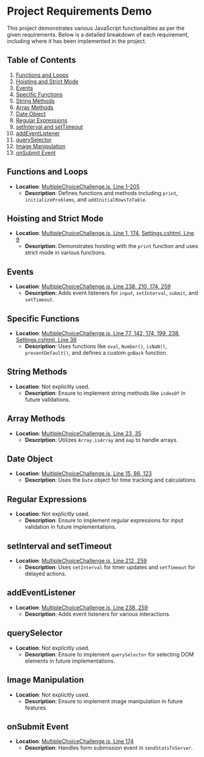 # Project Requirements Demo

This project demonstrates various JavaScript functionalities as per the given requirements. Below is a detailed breakdown of each requirement, including where it has been implemented in the project.

## Table of Contents
1. [Functions and Loops](#functions-and-loops)
2. [Hoisting and Strict Mode](#hoisting-and-strict-mode)
3. [Events](#events)
4. [Specific Functions](#specific-functions)
5. [String Methods](#string-methods)
6. [Array Methods](#array-methods)
7. [Date Object](#date-object)
8. [Regular Expressions](#regular-expressions)
9. [setInterval and setTimeout](#setinterval-and-settimeout)
10. [addEventListener](#addeventlistener)
11. [querySelector](#queryselector)
12. [Image Manipulation](#image-manipulation)
13. [onSubmit Event](#onsubmit-event)

## Functions and Loops
- **Location**: [MultipleChoiceChallenge.js, Line 1-205](/Views/Shared/_Layout.cshtml#L30-L35)
  - **Description**: Defines functions and methods including `print`, `initializeProblems`, and `addInitialRowsToTable`.

## Hoisting and Strict Mode
- **Location**: [MultipleChoiceChallenge.js, Line 1, 174](\wwwroot\js\MultipleChoiceChallenge.js#L1), [Settings.cshtml, Line 9](\Views\Account\Settings.cshtml#L9)
  - **Description**: Demonstrates hoisting with the `print` function and uses strict mode in various functions.

## Events
- **Location**: [MultipleChoiceChallenge.js, Line 238, 210, 174, 259](\wwwroot\js\MultipleChoiceChallenge.js#L238-L259)
  - **Description**: Adds event listeners for `input`, `setInterval`, `submit`, and `setTimeout`.

## Specific Functions
- **Location**: [MultipleChoiceChallenge.js, Line 77, 142, 174, 199, 238](\wwwroot\js\MultipleChoiceChallenge.js#L77-L199), [Settings.cshtml, Line 36](\Views\Account\Settings.cshtml#L36)
  - **Description**: Uses functions like `eval`, `Number()`, `isNaN()`, `preventDefault()`, and defines a custom `goBack` function.

## String Methods
- **Location**: Not explicitly used.
  - **Description**: Ensure to implement string methods like `indexOf` in future validations.

## Array Methods
- **Location**: [MultipleChoiceChallenge.js, Line 23, 35](\wwwroot\js\MultipleChoiceChallenge.js#L23-L35)
  - **Description**: Utilizes `Array.isArray` and `map` to handle arrays.

## Date Object
- **Location**: [MultipleChoiceChallenge.js, Line 15, 86, 123](\wwwroot\js\MultipleChoiceChallenge.js#L15-L123)
  - **Description**: Uses the `Date` object for time tracking and calculations.

## Regular Expressions
- **Location**: Not explicitly used.
  - **Description**: Ensure to implement regular expressions for input validation in future implementations.

## setInterval and setTimeout
- **Location**: [MultipleChoiceChallenge.js, Line 212, 259](\wwwroot\js\MultipleChoiceChallenge.js#L212-L259)
  - **Description**: Uses `setInterval` for timer updates and `setTimeout` for delayed actions.

## addEventListener
- **Location**: [MultipleChoiceChallenge.js, Line 238, 259](\wwwroot\js\MultipleChoiceChallenge.js#L238-L259)
  - **Description**: Adds event listeners for various interactions.

## querySelector
- **Location**: Not explicitly used.
  - **Description**: Ensure to implement `querySelector` for selecting DOM elements in future implementations.

## Image Manipulation
- **Location**: Not explicitly used.
  - **Description**: Ensure to implement image manipulation in future features.

## onSubmit Event
- **Location**: [MultipleChoiceChallenge.js, Line 174](\wwwroot\js\MultipleChoiceChallenge.js#L174)
  - **Description**: Handles form submission event in `sendStatsToServer`.
